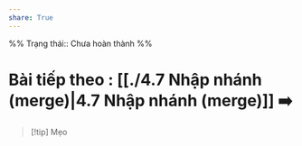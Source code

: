 ```yaml
---
share: True
---
```

%%
Trạng thái:: Chưa hoàn thành
%%
# Bài tiếp theo : [[./4.7 Nhập nhánh (merge)|4.7 Nhập nhánh (merge)]] ➡️

> [!tip] Mẹo
